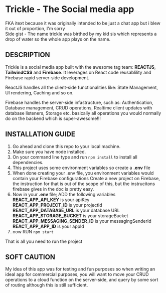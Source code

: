# Trickle - The Social media app
FKA itext because it was originally intended to be just a chat app but i blew it out of proportion, I'm sorry <br>
Side gist - The name trickle was birthed by my kid sis which represents a drop of water so the whole app plays on the name.

## DESCRIPTION
Trickle is a social media app built with the awesome tag team: __REACTJS__, __TailwindCSS__ and __Firebase__.
It leverages on React code reusablility and Firebase rapid server-side development.

ReactJS handles all the client-side functionalities like:
State Management, UI rendering, Caching and so on.

Firebase handles the server-side infastructure, such as:
Authentication, Database management, CRUD operations, Realtime client updates with database listeners, Storage etc. basically all operations you would normally do on the backend which is super-awesome!!!

## INSTALLATION GUIDE
1. Go ahead and clone this repo to your local machine.
2. Make sure you have node installed.
3. On your command line type and run `npm install` to install all dependencies.
4. This project uses some environment variables so create a __.env__ file
5. When done creating your .env file, you environment variables would contain your Firebase configurations
   Create a new project on Firebase, the instruction for that is out of the scope of this, but the instrucitons firebase gives in the doc is pretty easy.
6. Now in your __.env__ file; ADD the following variables <br>
   __REACT_APP_API_KEY__ is your apiKey <br>
   __REACT_APP_PROJECT_ID__ is your projectId <br>
   __REACT_APP_DATABASE_URL__ is your database URL <br>
   __REACT_APP_STORAGE_BUCKET__ is your storageBucket <br>
   __REACT_APP_MESSAGING_SENDER_ID__ is your messagingSenderId <br>
   __REACT_APP_APP_ID__ is your appId
7. now RUN `npm start`

That is all you need to run the project 

## SOFT CAUTION
My idea of this app was for testing and fun purposes so when writing an ideal app for commercial purposes, you will want to move your CRUD operations to a cloud function on the server-side, and query by some sort of routing although this is still sufficient.
   

